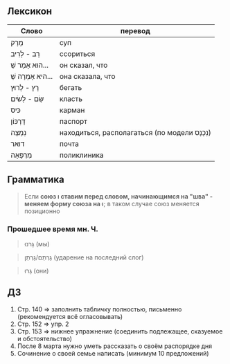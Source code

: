 ## Лексикон

Слово|перевод
|---|---|
מָרָק|суп
רָב - לָרִיב|ссориться
הוּא אָמָר שֵׁ...|он сказал, что
היא אָמְרָה שֵׁ...|она сказала, что
רָץ - לָרוּץ|бегать
שָׂם - לָשׂים|класть
כּיס|карман
דָרְכּוֹן|паспорт
נִמְצָה|находиться, располагаться (по модели נִכְנָס)
דוּאר|почта
מִרְפָּאָה|поликлиника

## Грамматика

>Если **союз ו ставим перед словом, начинающимся на "шва" - меняем форму союза на וּ**; в таком случае союз меняется позиционно

### Прошедшее время мн. Ч.

>גָרנוּ (мы)

>גָרְתֵם/גָרְתֵן (ударение на последний слог)

>גָרוּ (они)

## ДЗ

1. Стр. 140 => заполнить табличку полностью, письменно (рекомендуется всё огласовывать)
2. Стр. 152 => упр. 2
3. Стр. 153 => нижнее упражнение (соединить подлежащее, сказуемое и обстоятельство)
4. После 8 марта нужно уметь рассказать о своём распорядке дня
5. Сочинение о своей семье написать (минимум 10 предложений)
